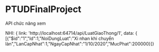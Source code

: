 # PTUDFinalProject

API chức năng xem

NHI: {
  link: 'http://localhost:64714/api/LuatGiaoThong/1',
  data: {
    [{"$id":"1","Id":1,"NoiDungLuat":"Xi nhan khi chuyển làn","LanCapNhat":1,"NgayCapNhat":"1/10/2020","MucPhat":200000}]}